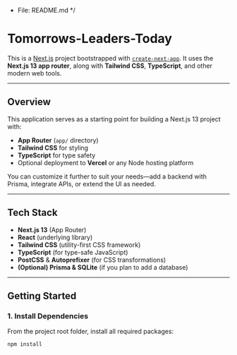 
 * File: README.md
 */

# Tomorrows-Leaders-Today

This is a [Next.js](https://nextjs.org) project bootstrapped with [`create-next-app`](https://nextjs.org/docs/app/api-reference/cli/create-next-app). It uses the **Next.js 13 app router**, along with **Tailwind CSS**, **TypeScript**, and other modern web tools.

---

## Overview

This application serves as a starting point for building a Next.js 13 project with:
- **App Router** (`app/` directory)
- **Tailwind CSS** for styling
- **TypeScript** for type safety
- Optional deployment to **Vercel** or any Node hosting platform

You can customize it further to suit your needs—add a backend with Prisma, integrate APIs, or extend the UI as needed.

---

## Tech Stack

- **Next.js 13** (App Router)  
- **React** (underlying library)  
- **Tailwind CSS** (utility-first CSS framework)  
- **TypeScript** (for type-safe JavaScript)  
- **PostCSS** & **Autoprefixer** (for CSS transformations)  
- **(Optional) Prisma & SQLite** (if you plan to add a database)  

---

## Getting Started

### 1. Install Dependencies

From the project root folder, install all required packages:

```bash
npm install

